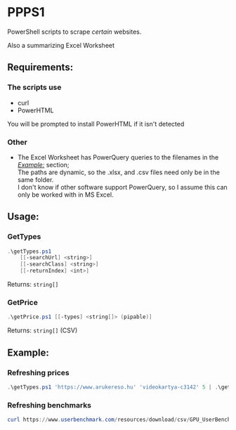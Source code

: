 # PPPS1

PowerShell scripts to scrape *certain* websites.

Also a summarizing Excel Worksheet

## Requirements:

### The scripts use

* curl
* PowerHTML

You will be prompted to install PowerHTML if it isn't detected

### Other

* The Excel Worksheet has PowerQuery queries to the filenames in the _[Example:](#example)_ section;  
The paths are dynamic, so the .xlsx, and .csv files need only be in the same folder.  
I don't know if other software support PowerQuery, so I assume this can only be worked with in MS Excel.

## Usage:

### GetTypes

```powershell
.\getTypes.ps1
    [[-searchUrl] <string>]
    [[-searchClass] <string>]
    [[-returnIndex] <int>]
```

Returns: `string[]`

### GetPrice

```powershell 
.\getPrice.ps1 [[-types] <string[]> (pipable)]
```

Returns: `string[]` (CSV)

## Example:

### Refreshing prices

```powershell 
.\getTypes.ps1 'https://www.arukereso.hu' 'videokartya-c3142' 5 | .\getPrice.ps1 > prices.csv
```

### Refreshing benchmarks

```powershell
curl https://www.userbenchmark.com/resources/download/csv/GPU_UserBenchmarks.csv > .\GPU_UserBenchmarks.csv
```

